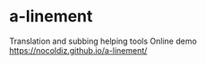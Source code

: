 # a-linement
Translation and subbing helping tools
Online demo
https://nocoldiz.github.io/a-linement/
